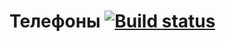 # Телефоны [![Build status](https://ci.appveyor.com/api/projects/status/mx0hd8hsclc10frm?svg=true)](https://ci.appveyor.com/project/kos4/ajs-homeworks-regex-phones)

